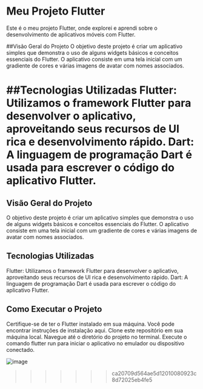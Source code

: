 
# Meu Projeto Flutter
Este é o meu projeto Flutter, onde explorei e aprendi sobre o desenvolvimento de aplicativos móveis com Flutter.

##Visão Geral do Projeto
O objetivo deste projeto é criar um aplicativo simples que demonstra o uso de alguns widgets básicos e conceitos essenciais do Flutter. O aplicativo consiste em uma tela inicial com um gradiente de cores e várias imagens de avatar com nomes associados.

##Tecnologias Utilizadas
Flutter: Utilizamos o framework Flutter para desenvolver o aplicativo, aproveitando seus recursos de UI rica e desenvolvimento rápido.
Dart: A linguagem de programação Dart é usada para escrever o código do aplicativo Flutter.
=======
## Visão Geral do Projeto
O objetivo deste projeto é criar um aplicativo simples que demonstra o uso de alguns widgets básicos e conceitos essenciais do Flutter. O aplicativo consiste em uma tela inicial com um gradiente de cores e várias imagens de avatar com nomes associados.

## Tecnologias Utilizadas
Flutter: Utilizamos o framework Flutter para desenvolver o aplicativo, aproveitando seus recursos de UI rica e desenvolvimento rápido.
Dart: A linguagem de programação Dart é usada para escrever o código do aplicativo Flutter.

## Como Executar o Projeto
Certifique-se de ter o Flutter instalado em sua máquina. Você pode encontrar instruções de instalação aqui.
Clone este repositório em sua máquina local.
Navegue até o diretório do projeto no terminal.
Execute o comando flutter run para iniciar o aplicativo no emulador ou dispositivo conectado.

![image](https://github.com/DaySantana1/Card_App/assets/104851016/88e23086-a43b-4582-8cae-dfec1915e94a)
>>>>>>> ca20709d564ae5d12010080923c8d72025eb4fe5
